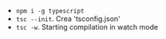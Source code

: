 
- `npm i -g typescript`
- `tsc --init`. Crea 'tsconfig.json'
- `tsc -w`. Starting compilation in watch mode